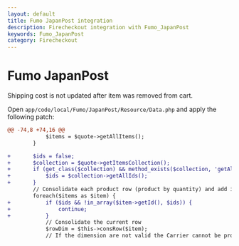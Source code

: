```yaml
---
layout: default
title: Fumo JapanPost integration
description: Firecheckout integration with Fumo_JapanPost
keywords: Fumo_JapanPost
category: Firecheckout
---
```


# Fumo JapanPost

Shipping cost is not updated after item was removed from cart.

Open `app/code/local/Fumo/JapanPost/Resource/Data.php` and apply the following patch:

```diff
@@ -74,8 +74,16 @@
            $items = $quote->getAllItems();
        }

+       $ids = false;
+       $collection = $quote->getItemsCollection();
+       if (get_class($collection) && method_exists($collection, 'getAllIds')) {
+           $ids = $collection->getAllIds();
+       }
        // Consolidate each product row (product by quantity) and add it to the _rowsCont array
        foreach($items as $item) {
+           if ($ids && !in_array($item->getId(), $ids)) {
+               continue;
+           }
            // Consolidate the current row
            $rowDim = $this->consRow($item);
            // If the dimension are not valid the Carrier cannot be processed.

```
